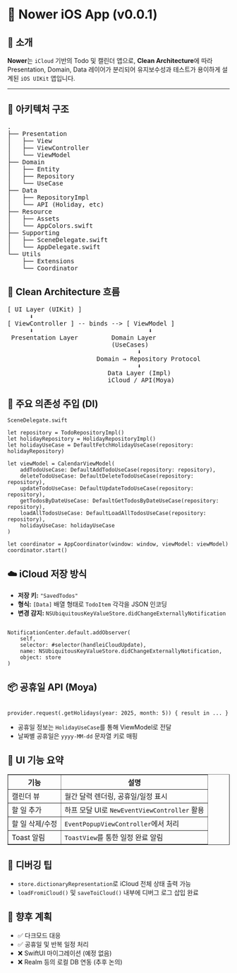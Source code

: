<h1>📂 Nower iOS App (v0.0.1)</h1>

<h2>📌 소개</h2>
<p>
  <strong>Nower</strong>는 <code>iCloud</code> 기반의 Todo 및 캘린더 앱으로, 
  <strong>Clean Architecture</strong>에 따라 Presentation, Domain, Data 레이어가 분리되어 유지보수성과 테스트가 용이하게 설계된 <code>iOS UIKit</code> 앱입니다.
</p>

<hr />

<h2>📐 아키텍처 구조</h2>

<pre>
.
├── Presentation
│   ├── View
│   ├── ViewController
│   └── ViewModel
├── Domain
│   ├── Entity
│   ├── Repository
│   └── UseCase
├── Data
│   ├── RepositoryImpl
│   └── API (Holiday, etc)
├── Resource
│   ├── Assets
│   └── AppColors.swift
├── Supporting
│   ├── SceneDelegate.swift
│   └── AppDelegate.swift
└── Utils
    ├── Extensions
    └── Coordinator
</pre>

<h2>🧠 Clean Architecture 흐름</h2>

<pre>
[ UI Layer (UIKit) ]
      ⬇️
[ ViewController ] -- binds --> [ ViewModel ]
      ⬇️                               ⬇️
 Presentation Layer         Domain Layer
                            (UseCases)
                                   ⬇️
                        Domain → Repository Protocol
                                   ⬇️
                           Data Layer (Impl)
                           iCloud / API(Moya)
</pre>

<h2>🔩 주요 의존성 주입 (DI)</h2>

<pre><code>SceneDelegate.swift

let repository = TodoRepositoryImpl()
let holidayRepository = HolidayRepositoryImpl()
let holidayUseCase = DefaultFetchHolidayUseCase(repository: holidayRepository)

let viewModel = CalendarViewModel(
    addTodoUseCase: DefaultAddTodoUseCase(repository: repository),
    deleteTodoUseCase: DefaultDeleteTodoUseCase(repository: repository),
    updateTodoUseCase: DefaultUpdateTodoUseCase(repository: repository),
    getTodosByDateUseCase: DefaultGetTodosByDateUseCase(repository: repository),
    loadAllTodosUseCase: DefaultLoadAllTodosUseCase(repository: repository),
    holidayUseCase: holidayUseCase
)

let coordinator = AppCoordinator(window: window, viewModel: viewModel)
coordinator.start()
</code></pre>

<h2>☁️ iCloud 저장 방식</h2>
<ul>
  <li><strong>저장 키:</strong> <code>"SavedTodos"</code></li>
  <li><strong>형식:</strong> <code>[Data]</code> 배열 형태로 <code>TodoItem</code> 각각을 JSON 인코딩</li>
  <li><strong>변경 감지:</strong> <code>NSUbiquitousKeyValueStore.didChangeExternallyNotification</code></li>
</ul>

<pre><code>
NotificationCenter.default.addObserver(
    self,
    selector: #selector(handleiCloudUpdate),
    name: NSUbiquitousKeyValueStore.didChangeExternallyNotification,
    object: store
)
</code></pre>

<h2>📦 공휴일 API (Moya)</h2>
<pre><code>
provider.request(.getHolidays(year: 2025, month: 5)) { result in ... }
</code></pre>

<ul>
  <li>공휴일 정보는 <code>HolidayUseCase</code>를 통해 ViewModel로 전달</li>
  <li>날짜별 공휴일은 <code>yyyy-MM-dd</code> 문자열 키로 매핑</li>
</ul>

<h2>📱 UI 기능 요약</h2>

<table border="1" cellpadding="6">
  <tr><th>기능</th><th>설명</th></tr>
  <tr><td>캘린더 뷰</td><td>월간 달력 렌더링, 공휴일/일정 표시</td></tr>
  <tr><td>할 일 추가</td><td>하프 모달 UI로 <code>NewEventViewController</code> 활용</td></tr>
  <tr><td>할 일 삭제/수정</td><td><code>EventPopupViewController</code>에서 처리</td></tr>
  <tr><td>Toast 알림</td><td><code>ToastView</code>를 통한 일정 완료 알림</td></tr>
</table>

<h2>🧪 디버깅 팁</h2>
<ul>
  <li><code>store.dictionaryRepresentation</code>로 iCloud 전체 상태 출력 가능</li>
  <li><code>loadFromiCloud()</code> 및 <code>saveToiCloud()</code> 내부에 디버그 로그 삽입 완료</li>
</ul>

<h2>🔄 향후 계획</h2>

<ul>
  <li>✅ 다크모드 대응</li>
  <li>✅ 공휴일 및 반복 일정 처리</li>
  <li>❌ SwiftUI 마이그레이션 (예정 없음)</li>
  <li>❌ Realm 등의 로컬 DB 연동 (추후 논의)</li>
</ul>
